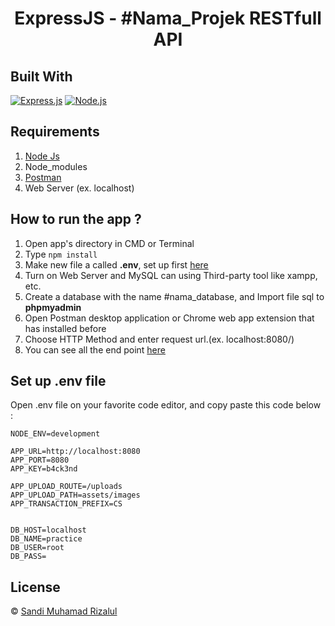 <h1 align="center">ExpressJS - #Nama_Projek RESTfull API</h1>

## Built With

[![Express.js](https://img.shields.io/badge/Express.js-4.x-orange.svg?style=rounded-square)](https://expressjs.com/en/starter/installing.html)
[![Node.js](https://img.shields.io/badge/Node.js-v.12.13-green.svg?style=rounded-square)](https://nodejs.org/)

## Requirements

1. <a href="https://nodejs.org/en/download/">Node Js</a>
2. Node_modules
3. <a href="https://www.getpostman.com/">Postman</a>
4. Web Server (ex. localhost)

## How to run the app ?

1. Open app's directory in CMD or Terminal
2. Type `npm install`
3. Make new file a called **.env**, set up first [here](#set-up-env-file)
4. Turn on Web Server and MySQL can using Third-party tool like xampp, etc.
5. Create a database with the name #nama_database, and Import file sql to **phpmyadmin**
6. Open Postman desktop application or Chrome web app extension that has installed before
7. Choose HTTP Method and enter request url.(ex. localhost:8080/)
8. You can see all the end point [here](https://www.getpostman.com/collections/51edd50036211de10ce1)

## Set up .env file

Open .env file on your favorite code editor, and copy paste this code below :

```
NODE_ENV=development

APP_URL=http://localhost:8080
APP_PORT=8080
APP_KEY=b4ck3nd

APP_UPLOAD_ROUTE=/uploads
APP_UPLOAD_PATH=assets/images
APP_TRANSACTION_PREFIX=CS


DB_HOST=localhost
DB_NAME=practice
DB_USER=root
DB_PASS=
```

## License

© [Sandi Muhamad Rizalul](https://github.com/PurpleReborn/)

 
